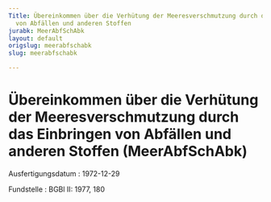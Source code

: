 ```yaml
---
Title: Übereinkommen über die Verhütung der Meeresverschmutzung durch das Einbringen
  von Abfällen und anderen Stoffen
jurabk: MeerAbfSchAbk
layout: default
origslug: meerabfschabk
slug: meerabfschabk

---
```


# Übereinkommen über die Verhütung der Meeresverschmutzung durch das Einbringen von Abfällen und anderen Stoffen (MeerAbfSchAbk)

Ausfertigungsdatum
:   1972-12-29

Fundstelle
:   BGBl II: 1977, 180

